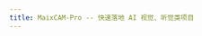 ```yaml
---
title: MaixCAM-Pro -- 快速落地 AI 视觉、听觉类项目
---
```



<script>
    var hash = window.location.hash
    var url_language = "zh"

    if( navigator.language.indexOf("zh") == -1 )
    {
        url_language = "en"
    }
    location.href = window.location.origin + "/hardware/" + url_language + "/maixcam/maixcam_pro.html"
</script>

